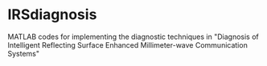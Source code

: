 # IRSdiagnosis
MATLAB codes for implementing the diagnostic techniques in "Diagnosis of Intelligent Reflecting Surface Enhanced Millimeter-wave Communication Systems"
